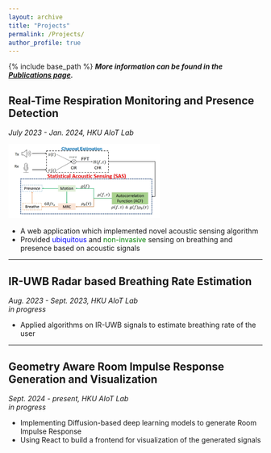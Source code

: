```yaml
---
layout: archive
title: "Projects"
permalink: /Projects/
author_profile: true
---
```


{% include base_path %}
_**More information can be found in the [Publications page](/publications).**_

## Real-Time Respiration Monitoring and Presence Detection

_July 2023 - Jan. 2024, HKU AIoT Lab_

<div style="margin: 0 1em 1em 0;">
    <img src="/images/vecare.png" alt="Respiration Monitoring" width="300">
</div>

- A web application which implemented novel acoustic sensing algorithm
- Provided <span style="color:blue">ubiquitous</span> and <span style="color:green">non-invasive</span> sensing on breathing and presence based on acoustic signals

***

## IR-UWB Radar based Breathing Rate Estimation

_Aug. 2023 - Sept. 2023, HKU AIoT Lab_  
_in progress_

- Applied algorithms on IR-UWB signals to estimate breathing rate of the user

***

## Geometry Aware Room Impulse Response Generation and Visualization

_Sept. 2024 - present, HKU AIoT Lab_  
_in progress_

- Implementing Diffusion-based deep learning models to generate Room Impulse Response
- Using React to build a frontend for visualization of the generated signals
